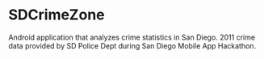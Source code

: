 SDCrimeZone
===========

Android application that analyzes crime statistics in San Diego.  2011 crime data provided by SD Police Dept during San Diego Mobile App Hackathon.

